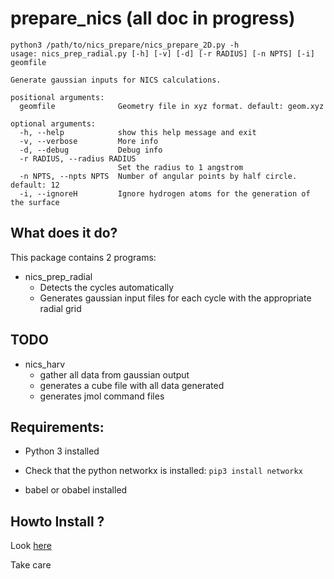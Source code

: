 
# prepare_nics (all doc in progress)

```
python3 /path/to/nics_prepare/nics_prepare_2D.py -h
usage: nics_prep_radial.py [-h] [-v] [-d] [-r RADIUS] [-n NPTS] [-i] geomfile

Generate gaussian inputs for NICS calculations.

positional arguments:
  geomfile              Geometry file in xyz format. default: geom.xyz

optional arguments:
  -h, --help            show this help message and exit
  -v, --verbose         More info
  -d, --debug           Debug info
  -r RADIUS, --radius RADIUS
                        Set the radius to 1 angstrom
  -n NPTS, --npts NPTS  Number of angular points by half circle. default: 12
  -i, --ignoreH         Ignore hydrogen atoms for the generation of the surface
```

## What does it do?
This package contains 2 programs:

- nics_prep_radial
	- Detects the cycles automatically
	- Generates gaussian input files for each cycle with the appropriate radial grid
## TODO
- nics_harv
	- gather all data from gaussian output
	- generates a cube file with all data generated
	- generates jmol command files
	
## Requirements:
- Python 3 installed
- Check that the python networkx is installed:
`pip3 install networkx`

- babel or obabel installed

## Howto Install ?
Look [here](https://github.com/ycarissan)

Take care
